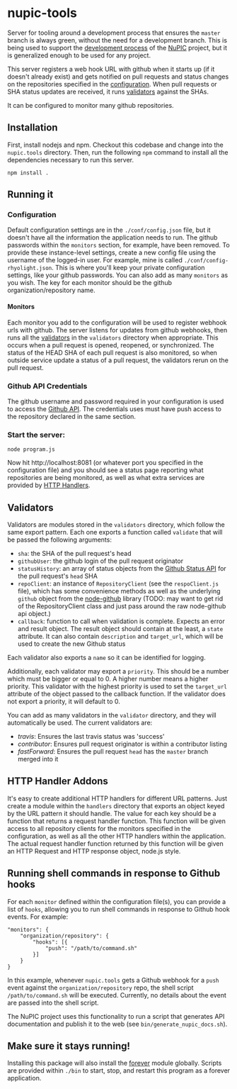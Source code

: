 nupic-tools
=============

Server for tooling around a development process that ensures the `master` branch is always green, without the need for a development branch. This is being used to support the [development process](https://github.com/numenta/nupic/wiki/Developer-Workflow) of the [NuPIC](http://github.com/numenta/nupic) project, but it is generalized enough to be used for any project.

This server registers a web hook URL with github when it starts up (if it doesn't already exist) and gets notified on pull requests and status changes on the repositories specified in the [configuration](#configuration). When pull requests or SHA status updates are received, it runs [validators](#validators) against the SHAs. 

It can be configured to monitor many github repositories.

## Installation

First, install nodejs and npm. Checkout this codebase and change into the `nupic.tools` directory. Then, run the following `npm` command to install all the dependencies necessary to run this server.

    npm install .

## Running it

### Configuration

Default configuration settings are in the `./conf/config.json` file, but it doesn't have all the information the application needs to run. The github passwords within the `monitors` section, for example, have been removed. To provide these instance-level settings, create a new config file using the username of the logged-in user. For example, mine is called `./conf/config-rhyolight.json`. This is where you'll keep your private configuration settings, like your github passwords. You can also add as many `monitors` as you wish. The key for each monitor should be the github organization/repository name.

#### Monitors

Each monitor you add to the configuration will be used to register webhook urls with github. The server listens for updates from github webhooks, then runs all the [validators](#validators) in the `validators` directory when appropriate. This occurs when a pull request is opened, reopened, or synchronized. The status of the HEAD SHA of each pull request is also monitored, so when outside service update a status of a pull request, the validators rerun on the pull request. 

### Github API Credentials

The github username and password required in your configuration is used to access the [Github API](http://developer.github.com/). The credentials uses must have push access to the repository declared in the same section.

### Start the server:

    node program.js

Now hit http://localhost:8081 (or whatever port you specified in the configuration file) and you should see a status page reporting what repositories are being monitored, as well as what extra services are provided by [HTTP Handlers](#http_handler_addons).

## Validators

Validators are modules stored in the `validators` directory, which follow the same export pattern. Each one exports a function called `validate` that will be passed the following arguments:

- `sha`: the SHA of the pull request's head
- `githubUser`: the github login of the pull request originator
- `statusHistory`: an array of status objects from the [Github Status API](http://developer.github.com/v3/repos/statuses/) for the pull request's `head` SHA
- `repoClient`: an instance of `RepositoryClient` (see the `respoClient.js` file), which has some convenience methods as well as the underlying `github` object from the [node-github](https://github.com/ajaxorg/node-github) library (TODO: may want to get rid of the RepositoryClient class and just pass around the raw node-github api object.)
- `callback`: function to call when validation is complete. Expects an error and result object. The result object should contain at the least, a `state` attribute. It can also contain `description` and `target_url`, which will be used to create the new Github status

Each validator also exports a `name` so it can be identified for logging.

Additionally, each validator may export a `priority`. This should be a number which must be bigger or equal to 0. A higher number means a higher priority. This validator with the highest priority is used to set the `target_url` attribute of the object passed to the callback function. If the validator does not export a priority, it will default to 0.

You can add as many validators in the `validator` directory, and they will automatically be used. The current validators are:

- *travis*: Ensures the last travis status was 'success'
- *contributor*: Ensures pull request originator is within a contributor listing
- *fastForward*: Ensures the pull request `head` has the `master` branch merged into it

## HTTP Handler Addons

It's easy to create additional HTTP handlers for different URL patterns. Just create a module within the `handlers` directory that exports an object keyed by the URL pattern it should handle. The value for each key should be a function that returns a request handler function. This function will be given access to all repository clients for the monitors specified in the configuration, as well as all the other HTTP handlers within the application. The actual request handler function returned by this function will be given an HTTP Request and HTTP response object, node.js style.

## Running shell commands in response to Github hooks

For each `monitor` defined within the configuration file(s), you can provide a list of `hooks`, allowing you to run shell commands in response to Github hook events. For example:

    "monitors": {
        "organization/repository": {
            "hooks": [{
                "push": "/path/to/command.sh"
            }]
        }
    }

In this example, whenever `nupic.tools` gets a Github webhook for a `push` event against the `organization/repository` repo, the shell script `/path/to/command.sh` will be executed. Currently, no details about the event are passed into the shell script.

The NuPIC project uses this functionality to run a script that generates API documentation and publish it to the web (see `bin/generate_nupic_docs.sh`).

## Make sure it stays running!

Installing this package will also install the [forever](https://npmjs.org/package/forever) module globally. Scripts are provided within `./bin` to start, stop, and restart this program as a forever application.
